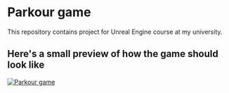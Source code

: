 # Parkour game
 This repository contains project for Unreal Engine course at my university.
## Here's a small preview of how the game should look like
[![Parkour game](https://img.youtube.com/vi/lKBPIO9bdsg/hqdefault.jpg)](https://www.youtube.com/watch?v=lKBPIO9bdsg)
